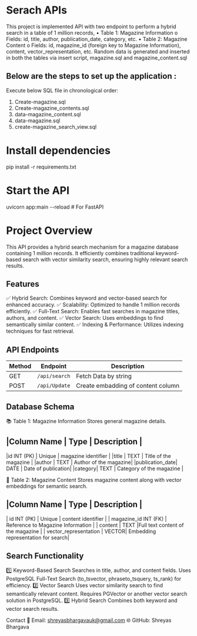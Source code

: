 # Serach APIs

This project is implemented API with two endpoint to perform a hybrid search in a table of 1 million records, 
• Table 1: Magazine Information
    o Fields: id, title, author, publication_date, category, etc.
• Table 2: Magazine Content
    o Fields: id, magazine_id (foreign key to Magazine Information), content, vector_representation, etc.
Random data is generated and inserted in both the tables via insert script, magazine.sql and magazine_content.sql



## Below are the steps to set up the application :

Execute below SQL file in chronological order:
1. Create-magazine.sql
2. Create-magazine_contents.sql
3. data-magazine_content.sql
4. data-magazine.sql
5. create-magazine_search_view.sql

# Install dependencies
pip install -r requirements.txt  

# Start the API
uvicorn app:main --reload  # For FastAPI

# Project Overview
This API provides a hybrid search mechanism for a magazine database containing 1 million records. It efficiently combines traditional keyword-based search with vector similarity search, ensuring highly relevant search results.

## Features
✅ Hybrid Search: Combines keyword and vector-based search for enhanced accuracy.
✅ Scalability: Optimized to handle 1 million records efficiently.
✅ Full-Text Search: Enables fast searches in magazine titles, authors, and content.
✅ Vector Search: Uses embeddings to find semantically similar content.
✅ Indexing & Performance: Utilizes indexing techniques for fast retrieval.

## API Endpoints
| Method | Endpoint        | Description          |
|--------|-----------------|----------------------|
| GET    | `/api/search`   | Fetch Data by string |
| POST   | `/api/Update`   | Create embadding of content column|



## Database Schema
📚 Table 1: Magazine Information
Stores general magazine details.

|Column Name | Type |	Description |
-------------------------------------
|id	INT (PK) |	Unique |  magazine identifier |
|title	| TEXT	| Title of the magazine |
|author	| TEXT |	Author of the magazine|
|publication_date|	DATE |	Date of publication|
|category|	TEXT |	Category of the magazine |


📝 Table 2: Magazine Content
Stores magazine content along with vector embeddings for semantic search.

|Column Name |	Type |	Description |
--------------------------------------
| id	INT (PK) |	Unique | content identifier |
| magazine_id	INT (FK) |	Reference to Magazine Information |
| content |	TEXT	|Full text content of the magazine |
| vector_representation |	VECTOR| 	Embedding representation for search|


## Search Functionality
1️⃣ Keyword-Based Search
Searches in title, author, and content fields.
Uses PostgreSQL Full-Text Search (to_tsvector, phraseto_tsquery, ts_rank) for efficiency.
2️⃣ Vector Search
Uses vector similarity search to find semantically relevant content.
Requires PGVector or another vector search solution in PostgreSQL.
3️⃣ Hybrid Search
Combines both keyword and vector search results.



Contact
📩 Email: shreyasbhargavauk@gmail.com
🌐 GitHub: Shreyas Bhargava
